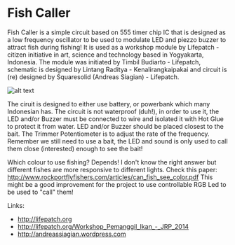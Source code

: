 # Fish Caller 
Fish Caller is a simple circuit based on 555 timer chip IC that is designed as a low frequency oscillator to be used to modulate LED and piezzo buzzer to attract fish during fishing! It is used as a workshop module by Lifepatch - citizen initiative in art, science and technology based in Yogyakarta, Indonesia. The module was initiated by Timbil Budiarto - Lifepatch, schematic is designed by Lintang Raditya - Kenalirangkaipakai and circuit is (re) designed by Squaresolid (Andreas Siagian) - Lifepatch. 

![alt text](https://github.com/squaresolid/fish-caller/blob/master/Fish%20Caller%20part%20placement.png?raw=true)

The ciruit is designed to either use battery, or powerbank which many Indonesian has. The circuit is not waterproof (duh!), in order to use it, the LED and/or Buzzer must be connected to wire and isolated it with Hot Glue to protect it from water. LED and/or Buzzer should be placed closest to the bait. The Trimmer Potentiometer is to adjust the rate of the frequency. Remember we still need to use a bait, the LED and sound is only used to call them close (interested) enough to see the bait!

Which colour to use fishing? Depends! I don't know the right answer but different fishes are more responsive to different lights. Check this paper: http://www.rockportflyfishers.com/articles/can_fish_see_color.pdf
This might be a good improvement for the project to use controllable RGB Led to be used to "call" them!

Links:
* http://lifepatch.org
* http://lifepatch.org/Workshop_Pemanggil_Ikan_-_JRP_2014
* http://andreassiagian.wordpress.com
